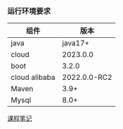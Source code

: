 ### 运行环境要求
| 组件           | 版本           | 
|---------------|--------------|
| java          | java17+      |
| cloud         | 2023.0.0     |
| boot          | 3.2.0        |
| cloud alibaba | 2022.0.0-RC2 |
| Maven         | 3.9+         |
| Mysql         | 8.0+         |

[课程笔记](./note.html)
